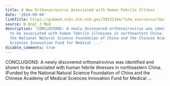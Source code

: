 ```yaml
---
title: A New Orthonairovirus Associated with Human Febrile Illness
date: '2024-09-04'
linkTitle: https://pubmed.ncbi.nlm.nih.gov/39231344/?utm_source=curl&utm_medium=rss&utm_campaign=pubmed-2&utm_content=1LIK-026Y9bjRE4xDQ231BSa89BnY4O2Rfi-9WXQd8C31C6cqE&fc=20211015124055&ff=20240905183222&v=2.18.0.post9+e462414
source: N Engl J Med
description: 'CONCLUSIONS: A newly discovered orthonairovirus was identified and shown
  to be associated with human febrile illnesses in northeastern China. (Funded by
  the National Natural Science Foundation of China and the Chinese Academy of Medical
  Sciences Innovation Fund for Medical ...'
disable_comments: true
---
```

CONCLUSIONS: A newly discovered orthonairovirus was identified and shown to be associated with human febrile illnesses in northeastern China. (Funded by the National Natural Science Foundation of China and the Chinese Academy of Medical Sciences Innovation Fund for Medical ...